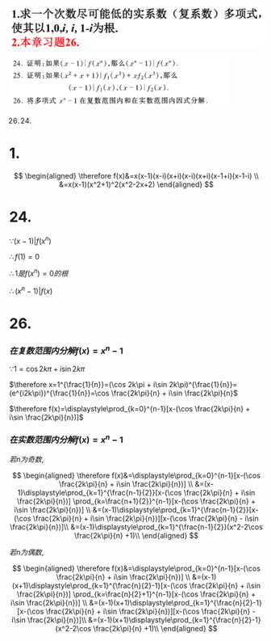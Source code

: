 ![](./image/2020-10-28-09-32-53.png)

![](./image/2020-10-28-11-46-23.png)

26. 24. 

# 1.

$$
\begin{aligned}
\therefore f(x)&=x(x-1)(x-i)(x+i)(x-i)(x+i)(x-1+i)(x-1-i) \\
&=x(x-1)(x^2+1)^2(x^2-2x+2)
\end{aligned}
$$

# 24.

$\because (x-1)|f(x^n)$

$\therefore f(1)=0$

$\therefore 1是f(x^n)=0的根$

$\therefore (x^n-1)|f(x)$

# 26.

### $在复数范围内分解f(x)=x^n-1$

$\because 1=\cos 2k\pi + i\sin 2k\pi$

$\therefore x=1^{\frac{1}{n}}=(\cos 2k\pi + i\sin 2k\pi)^{\frac{1}{n}}=(e^{i2k\pi})^{\frac{1}{n}}=\cos \frac{2k\pi}{n} + i\sin \frac{2k\pi}{n}$

$\therefore f(x)=\displaystyle\prod_{k=0}^{n-1}[x-(\cos \frac{2k\pi}{n} + i\sin \frac{2k\pi}{n})]$

### $在实数范围内分解f(x)=x^n-1$

$若n为奇数,$

$$
\begin{aligned}
\therefore f(x)&=\displaystyle\prod_{k=0}^{n-1}[x-(\cos \frac{2k\pi}{n} + i\sin \frac{2k\pi}{n})] \\
&=(x-1)\displaystyle\prod_{k=1}^{\frac{n-1}{2}}[x-(\cos \frac{2k\pi}{n} + i\sin \frac{2k\pi}{n})] \prod_{k=\frac{n+1}{2}}^{n-1}[x-(\cos \frac{2k\pi}{n} + i\sin \frac{2k\pi}{n})] \\
&=(x-1)\displaystyle\prod_{k=1}^{\frac{n-1}{2}}[x-(\cos \frac{2k\pi}{n} + i\sin \frac{2k\pi}{n})][x-(\cos \frac{2k\pi}{n} - i\sin \frac{2k\pi}{n})]\\
&=(x-1)\displaystyle\prod_{k=1}^{\frac{n-1}{2}}(x^2-2\cos \frac{2k\pi}{n} +1)\\
\end{aligned}
$$

$若n为偶数,$

$$
\begin{aligned}
\therefore f(x)&=\displaystyle\prod_{k=0}^{n-1}[x-(\cos \frac{2k\pi}{n} + i\sin \frac{2k\pi}{n})] \\
&=(x-1)(x+1)\displaystyle\prod_{k=1}^{\frac{n}{2}-1}[x-(\cos \frac{2k\pi}{n} + i\sin \frac{2k\pi}{n})] \prod_{k=\frac{n}{2}+1}^{n-1}[x-(\cos \frac{2k\pi}{n} + i\sin \frac{2k\pi}{n})] \\
&=(x-1)(x+1)\displaystyle\prod_{k=1}^{\frac{n}{2}-1}[x-(\cos \frac{2k\pi}{n} + i\sin \frac{2k\pi}{n})][x-(\cos \frac{2k\pi}{n} - i\sin \frac{2k\pi}{n})]\\
&=(x-1)(x+1)\displaystyle\prod_{k=1}^{\frac{n}{2}-1}(x^2-2\cos \frac{2k\pi}{n} +1)\\
\end{aligned}
$$
